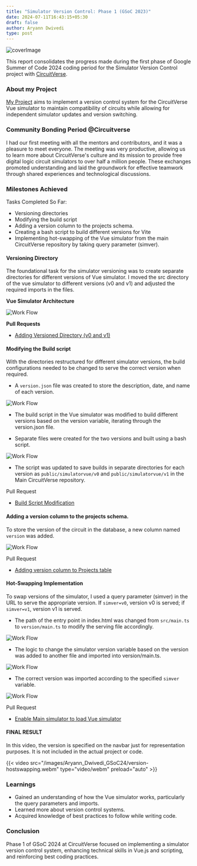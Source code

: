 ```yaml
---
title: "Simulator Version Control: Phase 1 (GSoC 2023)"
date: 2024-07-11T16:43:15+05:30
draft: false
author: Aryann Dwivedi
type: post
---
```




![coverImage](/images/Aryann_Dwivedi_GSoC24/coverImage.jpg)

This report consolidates the progress made during the first phase of Google Summer of Code 2024 coding period for the Simulator Version Control project with [CircuitVerse](https://github.com/circuitverse).

### About my Project

[My Project](https://github.com/CircuitVerse/CircuitVerse/wiki/GSoC'24-Project-List#project-5---simulator-version-control) aims to implement a version control system for the CircuitVerse Vue simulator to maintain compatibility of circuits while allowing for independent simulator updates and version switching.



### Community Bonding Period @Circuitverse

I had our first meeting with all the mentors and contributors, and it was a pleasure to meet everyone. The meeting was very productive, allowing us to learn more about CircuitVerse's culture and its mission to provide free digital logic circuit simulators to over half a million people. These exchanges promoted understanding and laid the groundwork for effective teamwork through shared experiences and technological discussions.

### Milestones Achieved

Tasks Completed So Far:

- Versioning directories
- Modifying the build script
- Adding a version column to the projects schema.
- Creating a bash script to build different versions for Vite
- Implementing hot-swapping of the Vue simulator from the main CircuitVerse repository by taking query parameter (simver).


#### Versioning Directory

The foundational task for the simulator versioning was to create separate directories for different versions of Vue simulator. I moved the src directory of the vue simulator to different versions (v0 and v1) and adjusted the required imports in the files.

**Vue Simulator Architecture**

![Work Flow](/images/Aryann_Dwivedi_GSoC24/vue_simulator_architecture.webp)



**Pull Requests**

- [Adding Versioned Directory (v0 and v1)](https://github.com/CircuitVerse/cv-frontend-vue/pull/319)

#### Modifying the Build script

With the directories restructured for different simulator versions, the build configurations needed to be changed to serve the correct version when required.

- A `version.json` file was created to store the description, date, and name of each version.

![Work Flow](/images/Aryann_Dwivedi_GSoC24/version_storage.webp)

- The build script in the Vue simulator was modified to build different versions based on the version variable, iterating through the version.json file.

- Separate files were created for the two versions and built using a bash script.

![Work Flow](/images/Aryann_Dwivedi_GSoC24/bash_script.png)

- The script was updated to save builds in separate directories for each version as `public/simulatorvue/v0` and `public/simulatorvue/v1` in the Main CircuitVerse repository.



Pull Request

- [Build Script Modification](https://github.com/CircuitVerse/cv-frontend-vue/pull/327)

#### Adding a version column to the projects schema.

To store the version of the circuit in the database, a new column named `version` was added.

![Work Flow](/images/Aryann_Dwivedi_GSoC24/adding_version_column.webp)

Pull Request

- [Adding version column to Projects table](https://github.com/CircuitVerse/CircuitVerse/pull/4999)

#### Hot-Swapping Implementation

To swap versions of the simulator, I used a query parameter (simver) in the URL to serve the appropriate version. If `simver=v0`, version v0 is served; if `simver=v1`, version v1 is served.

- The path of the entry point in index.html was changed from `src/main.ts` to `version/main.ts` to modify the serving file accordingly.

![Work Flow](/images/Aryann_Dwivedi_GSoC24/index_entrypoint.png)

- The logic to change the simulator version variable based on the version was added to another file and imported into version/main.ts.

![Work Flow](/images/Aryann_Dwivedi_GSoC24/version_loader.png)


- The correct version was imported according to the specified `simver` variable.



![Work Flow](/images/Aryann_Dwivedi_GSoC24/version_config_simver.png)

Pull Request

- [Enable Main simulator to load Vue simulator](https://github.com/CircuitVerse/cv-frontend-vue/pull/332)

#### FINAL RESULT

In this video, the version is specified on the navbar just for representation purposes. It is not included in the actual project or code.

{{< video src="/images/Aryann_Dwivedi_GSoC24/version-hostswapping.webm" type="video/webm" preload="auto" >}}



### Learnings

- Gained an understanding of how the Vue simulator works, particularly the query parameters and imports.
- Learned more about version control systems.
- Acquired knowledge of best practices to follow while writing code.

### Conclusion

Phase 1 of GSoC 2024 at CircuitVerse focused on implementing a simulator version control system, enhancing technical skills in Vue.js and scripting, and reinforcing best coding practices.


